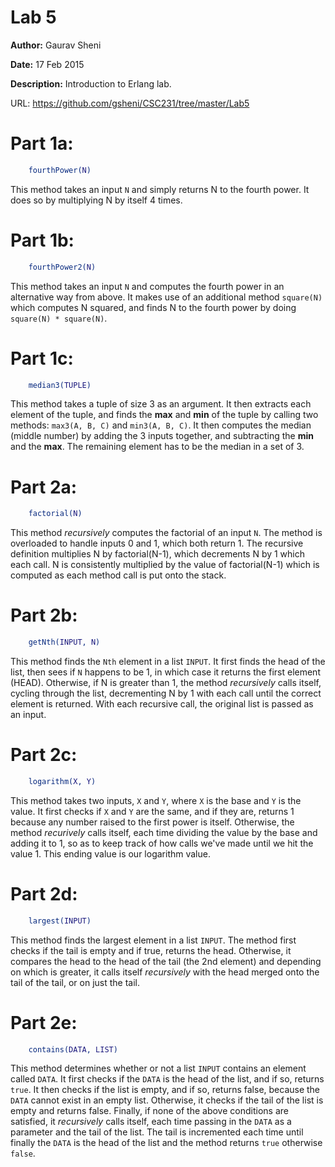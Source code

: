 # Lab 5

<b>Author:</b> Gaurav Sheni 

<b>Date:</b> 17 Feb 2015 

<b>Description:</b> Introduction to Erlang lab.

URL: https://github.com/gsheni/CSC231/tree/master/Lab5


Part 1a:
=======

```Erlang
	fourthPower(N)
```

This method takes an input `N` and simply returns N to the fourth power. It does so by multiplying N by itself 4 times.

Part 1b:
=======

```Erlang
	fourthPower2(N)
```

This method takes an input `N` and computes the fourth power in an alternative way from above. It makes use of an additional method `square(N)` which computes N squared, and finds N to the fourth power by doing `square(N) * square(N)`.

Part 1c:
=======

```Erlang
	median3(TUPLE)
```

This method takes a tuple of size 3 as an argument. It then extracts each element of the tuple, and finds the <b>max</b> and <b>min</b> of the tuple by calling two methods: `max3(A, B, C)` and `min3(A, B, C)`. It then computes the median (middle number) by adding the 3 inputs together, and subtracting the <b>min</b> and the <b>max</b>. The remaining element has to be the median in a set of 3. 


Part 2a:
=======

```Erlang
	factorial(N)
```

This method <i>recursively</i> computes the factorial of an input `N`. The method is overloaded to handle inputs 0 and 1, which both return 1. The recursive definition multiplies N by factorial(N-1), which decrements N by 1 which each call. N is consistently multiplied by the value of factorial(N-1) which is computed as each method call is put onto the stack.


Part 2b:
=======

```Erlang
	getNth(INPUT, N)
```

This method finds the `Nth` element in a list `INPUT`. It first finds the head of the list, then sees if `N` happens to be 1, in which case it returns the first element (HEAD). Otherwise, if N is greater than 1, the method <i>recursively</i> calls itself, cycling through the list, decrementing N by 1 with each call until the correct element is returned. With each recursive call, the original list is passed as an input.


Part 2c:
=======

```Erlang
	logarithm(X, Y)
```

This method takes two inputs, `X` and `Y`, where `X` is the base and `Y` is the value. It first checks if `X` and `Y` are the same, and if they are, returns 1 because any number raised to the first power is itself. Otherwise, the method <i>recurively</i> calls itself, each time dividing the value by the base and adding it to 1, so as to keep track of how calls we've made until we hit the value 1. This ending value is our logarithm value.

Part 2d:
=======

```Erlang
	largest(INPUT)
```

This method finds the largest element in a list `INPUT`. The method first checks if the tail is empty and if true, returns the head. Otherwise, it compares the head to the head of the tail (the 2nd element) and depending on which is greater, it calls itself <i>recursively</i> with the head merged onto the tail of the tail, or on just the tail. 

Part 2e:
=======

```Erlang
	contains(DATA, LIST)
```

This method determines whether or not a list `INPUT` contains an element called `DATA`. It first checks if the `DATA` is the head of the list, and if so, returns `true`. It then checks if the list is empty, and if so, returns false, because the `DATA` cannot exist in an empty list. Otherwise, it checks if the tail of the list is empty and returns false. Finally, if none of the above conditions are satisfied, it <i>recursively</i> calls itself, each time passing in the `DATA` as a parameter and the tail of the list. The tail is incremented each time until finally the `DATA` is the head of the list and the method returns `true` otherwise `false`.


